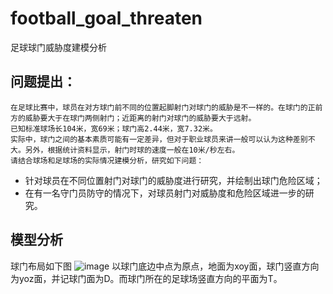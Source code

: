 # football_goal_threaten
足球球门威胁度建模分析
## 问题提出：
	在足球比赛中，球员在对方球门前不同的位置起脚射门对球门的威胁是不一样的。在球门的正前方的威胁要大于在球门两侧射门；近距离的射门对球门的威胁要大于远射。
	已知标准球场长104米，宽69米；球门高2.44米，宽7.32米。
	实际中，球门之间的基本素质可能有一定差异，但对于职业球员来讲一般可以认为这种差别不大。另外，根据统计资料显示，射门时球的速度一般在10米/秒左右。
	请结合球场和足球场的实际情况建模分析，研究如下问题：
  * 针对球员在不同位置射门对球门的威胁度进行研究，并绘制出球门危险区域；
  * 在有一名守门员防守的情况下，对球员射门对威胁度和危险区域进一步的研究。

	
 ## 模型分析
 球门布局如下图
 	![image](url)
以球门底边中点为原点，地面为xoy面，球门竖直方向为yoz面，并记球门面为D。而球门所在的足球场竖直方向的平面为T。

